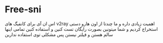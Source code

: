 # Free-sni

اس ان آی برای کانفیگ های v2ray اهمیت زیادی داره و ما چندتا از اون هارو دستی استخراج کردیم و شما میتونین بصورت رایگان تست کنین و استفاده کنین
تمامی اینها سالم هستن و فیلتر نیستن پس مشکلی توی استفاده ندارین
